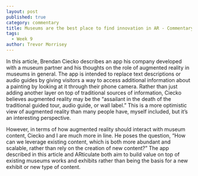 ```yaml
---
layout: post
published: true
category: commentary
title: Museums are the best place to find innovation in AR - Commentary
tags:
  - Week 9
author: Trevor Morrisey
---
```

In this article, Brendan Ciecko describes an app his company developed with a museum partner and his thoughts on the role of augmented reality in museums in general. The app is intended to replace text descriptions or audio guides by giving visitors a way to access additional information about a painting by looking at it through their phone camera. Rather than just adding another layer on top of traditional sources of information, Ciecko believes augmented reality may be the “assailant in the death of the traditional guided tour, audio guide, or wall label.” This is a more optimistic view of augmented reality than many people have, myself included, but it’s an interesting perspective.

However, in terms of how augmented reality should interact with museum content, Ciecko and I are much more in line. He poses the question, “How can we leverage existing content, which is both more abundant and scalable, rather than rely on the creation of new content?” The app described in this article and ARticulate both aim to build value on top of existing museums works and exhibits rather than being the basis for a new exhibit or new type of content.